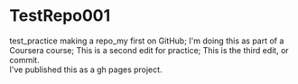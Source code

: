 # TestRepo001
test_practice making a repo_my first on GitHub;
I'm doing this as part of a Coursera course;
This is a second edit for practice;
This is the third edit, or commit.  
I've published this as a gh pages project.


